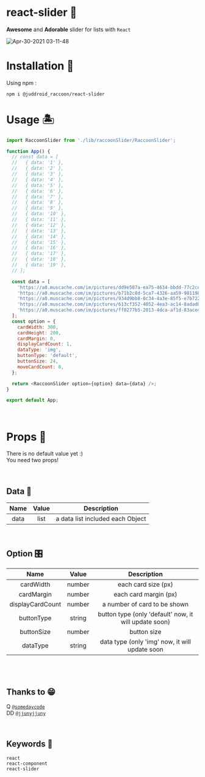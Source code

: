 # react-slider 🐾

**Awesome** and **Adorable** slider for lists with `React`

![Apr-30-2021 03-11-48](https://user-images.githubusercontent.com/70361152/116598658-0e7e9d00-a962-11eb-9e77-36655ff6295c.gif)

# Installation 🚀

Using npm :

```zsh
npm i @juddroid_raccoon/react-slider
```

# Usage 🏝

```js
import RaccoonSlider from './lib/raccoonSlider/RaccoonSlider';

function App() {
  // const data = [
  //   { data: '1' },
  //   { data: '2' },
  //   { data: '3' },
  //   { data: '4' },
  //   { data: '5' },
  //   { data: '6' },
  //   { data: '7' },
  //   { data: '8' },
  //   { data: '9' },
  //   { data: '10' },
  //   { data: '11' },
  //   { data: '12' },
  //   { data: '13' },
  //   { data: '14' },
  //   { data: '15' },
  //   { data: '16' },
  //   { data: '17' },
  //   { data: '18' },
  //   { data: '19' },
  // ];

  const data = [
    'https://a0.muscache.com/im/pictures/dd9e507a-ea75-4634-bbdd-77c2ceb9adbf.jpg?im_w=1200',
    'https://a0.muscache.com/im/pictures/b71b2c8d-5ca7-4326-aa59-9811985f7320.jpg?im_w=720',
    'https://a0.muscache.com/im/pictures/934d9bb8-0c34-4a3e-85f5-e7b722855b00.jpg?im_w=720',
    'https://a0.muscache.com/im/pictures/613cf352-4052-4ea3-ac14-8adad0836adb.jpg?im_w=720',
    'https://a0.muscache.com/im/pictures/ff0277b5-2013-4dca-af1d-83ace4ee875a.jpg?im_w=720',
  ];
  const option = {
    cardWidth: 300,
    cardHeight: 200,
    cardMargin: 0,
    displayCardCount: 1,
    dataType: 'img',
    buttonType: 'default',
    buttonSize: 24,
    moveCardCount: 0,
  };

  return <RaccoonSlider option={option} data={data} />;
}

export default App;

```

<br />

# Props 🎹

There is no default value yet :)  
You need two props!

<br />

## Data 💾

| Name | Value |           Description            |
| :--: | :---: | :------------------------------: |
| data | list  | a data list included each Object |

<br />  
  
## Option 🎛

|       Name       | Value  |                      Description                      |
| :--------------: | :----: | :---------------------------------------------------: |
|    cardWidth     | number |                  each card size (px)                  |
|    cardMargin    | number |                 each card margin (px)                 |
| displayCardCount | number |             a number of card to be shown              |
|    buttonType    | string | button type (only 'default' now, it will update soon) |
|    buttonSize    | number |                      button size                      |
|     dataType     | string |    data type (only 'img' now, it will update soon     |

## <br />

## Thanks to 😁

Q [`@somedaycode`](https://somedaycode.github.io/)  
DD [`@jjunyjjuny`](https://www.npmjs.com/package/@jjunyjjuny/react-carousel)

<br />

## Keywords 🍖

`react`  
`react-component`  
`react-slider`
